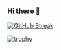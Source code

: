 ### Hi there 👋


[![GitHub Streak](https://streak-stats.demolab.com?user=Andrepec97&theme=github-dark&hide_border=true&date_format=j%20M%5B%20Y%5D&exclude_days=Sun%2CSat)](https://git.io/streak-stats)

[![trophy](https://github-profile-trophy.vercel.app/?username=Andrepec97&theme=onedark)](https://github.com/ryo-ma/github-profile-trophy)

<!--
**Andrepec97/Andrepec97** is a ✨ _special_ ✨ repository because its `README.md` (this file) appears on your GitHub profile.

Here are some ideas to get you started:

- 🔭 I’m currently working on ...
- 🌱 I’m currently learning ...
- 👯 I’m looking to collaborate on ...
- 🤔 I’m looking for help with ...
- 💬 Ask me about ...
- 📫 How to reach me: ...
- 😄 Pronouns: ...
- ⚡ Fun fact: ...
-->
